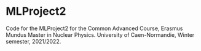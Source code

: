 # MLProject2
Code for the MLProject2 for the Common Advanced Course, Erasmus Mundus Master in Nuclear Physics. University of Caen-Normandie, Winter semester, 2021/2022.
